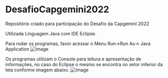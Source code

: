 # DesafioCapgemini2022
Repositório criado para participação do Desafio da Capgemini 2022 

Utilizada Linguagem Java com IDE Eclipse.

Para rodar os programas, favor acessar o Menu Run->Run As-> Java Application
![image](https://user-images.githubusercontent.com/97699646/154825466-bbdc32ab-ec4d-4f60-9161-92f8b02e5a08.png)

Os programas utilizam o Console para leitura e apresentação de informações, no caso do Eclipse o mesmo se encontra no setor inferior da tela conforme imagem abaixo.
![image](https://user-images.githubusercontent.com/97699646/154825497-86fa0810-c950-4b5e-8b1e-9bb981ab3a07.png)



